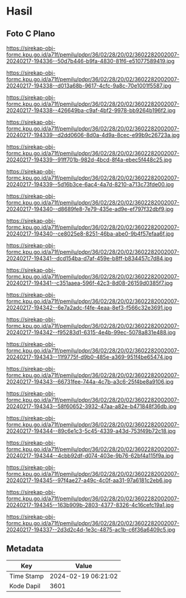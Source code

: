 # Hasil

## Foto C Plano

https://sirekap-obj-formc.kpu.go.id/a71f/pemilu/pdpr/36/02/28/20/02/3602282002007-20240217-194336--50d7b446-b9fa-4830-81f6-e51077589419.jpg

https://sirekap-obj-formc.kpu.go.id/a71f/pemilu/pdpr/36/02/28/20/02/3602282002007-20240217-194338--d013a68b-9617-4cfc-9a8c-70e1001f5587.jpg

https://sirekap-obj-formc.kpu.go.id/a71f/pemilu/pdpr/36/02/28/20/02/3602282002007-20240217-194338--426649ba-c9af-4bf2-9978-bb9264b196f2.jpg

https://sirekap-obj-formc.kpu.go.id/a71f/pemilu/pdpr/36/02/28/20/02/3602282002007-20240217-194339--d2dd0606-8d0a-4d9a-8cec-e99b9c26723a.jpg

https://sirekap-obj-formc.kpu.go.id/a71f/pemilu/pdpr/36/02/28/20/02/3602282002007-20240217-194339--91ff701b-982d-4bcd-8f4a-ebec5f448c25.jpg

https://sirekap-obj-formc.kpu.go.id/a71f/pemilu/pdpr/36/02/28/20/02/3602282002007-20240217-194339--5d16b3ce-6ac4-4a7d-8210-a713c73fde00.jpg

https://sirekap-obj-formc.kpu.go.id/a71f/pemilu/pdpr/36/02/28/20/02/3602282002007-20240217-194340--d8689fe8-7e79-435e-ad9e-ef797f32dbf9.jpg

https://sirekap-obj-formc.kpu.go.id/a71f/pemilu/pdpr/36/02/28/20/02/3602282002007-20240217-194340--ce8025e8-8251-46ba-abe0-9b4f57efaa6f.jpg

https://sirekap-obj-formc.kpu.go.id/a71f/pemilu/pdpr/36/02/28/20/02/3602282002007-20240217-194341--dcd154ba-d7af-459e-b8ff-b834457c7d84.jpg

https://sirekap-obj-formc.kpu.go.id/a71f/pemilu/pdpr/36/02/28/20/02/3602282002007-20240217-194341--c351aaea-596f-42c3-8d08-26159d0385f7.jpg

https://sirekap-obj-formc.kpu.go.id/a71f/pemilu/pdpr/36/02/28/20/02/3602282002007-20240217-194342--6e7a2adc-f4fe-4eaa-8ef3-f566c32e3691.jpg

https://sirekap-obj-formc.kpu.go.id/a71f/pemilu/pdpr/36/02/28/20/02/3602282002007-20240217-194342--f95283d1-6315-4e4b-99ec-5078a831e488.jpg

https://sirekap-obj-formc.kpu.go.id/a71f/pemilu/pdpr/36/02/28/20/02/3602282002007-20240217-194343--11f9775f-d9b0-485e-a369-951f4be65474.jpg

https://sirekap-obj-formc.kpu.go.id/a71f/pemilu/pdpr/36/02/28/20/02/3602282002007-20240217-194343--66731fee-744a-4c7b-a3c6-25f4be8a9106.jpg

https://sirekap-obj-formc.kpu.go.id/a71f/pemilu/pdpr/36/02/28/20/02/3602282002007-20240217-194343--58f60652-3932-47aa-a82e-b471848f36db.jpg

https://sirekap-obj-formc.kpu.go.id/a71f/pemilu/pdpr/36/02/28/20/02/3602282002007-20240217-194344--89c6e1c3-5c45-4339-a43d-753f49b72c18.jpg

https://sirekap-obj-formc.kpu.go.id/a71f/pemilu/pdpr/36/02/28/20/02/3602282002007-20240217-194344--4cbb92df-d074-403e-9b76-62bf4a115f9a.jpg

https://sirekap-obj-formc.kpu.go.id/a71f/pemilu/pdpr/36/02/28/20/02/3602282002007-20240217-194345--97f4ae27-a49c-4c0f-aa31-97a6181c2eb6.jpg

https://sirekap-obj-formc.kpu.go.id/a71f/pemilu/pdpr/36/02/28/20/02/3602282002007-20240217-194345--163b909b-2803-4377-8326-4c16cefc19a1.jpg

https://sirekap-obj-formc.kpu.go.id/a71f/pemilu/pdpr/36/02/28/20/02/3602282002007-20240217-194337--2d3d2c4d-1e3c-4875-ac1b-c6f36a6409c5.jpg


## Metadata

| Key        | Value               |
| ---------- | ------------------- |
| Time Stamp | 2024-02-19 06:21:02 |
| Kode Dapil | 3601                |



